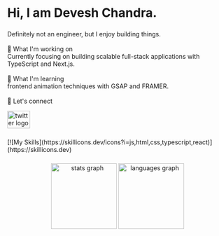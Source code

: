 <h1 align="left">Hi, I am Devesh Chandra.</h1>

###

<p align="left">Definitely not an engineer, but I enjoy building things.<br><br>🔭 What I'm working on<br>Currently focusing on building scalable full-stack applications with TypeScript and Next.js.<br><br>🌱 What I'm learning<br>frontend animation techniques with GSAP and FRAMER.<br><br>🤝 Let's connect<br> 
  <div align="left">
    <a href="https://x.com/deveshru2712" target="_blank">
      <img src="https://raw.githubusercontent.com/maurodesouza/profile-readme-generator/master/src/assets/icons/social/twitter/default.svg" width="52" height="40" alt="twitter logo"  />
    <a/>
  <div>  
</p>

###

<div align="left">
[![My Skills](https://skillicons.dev/icons?i=js,html,css,typescript,react)](https://skillicons.dev)
</div>

###

<div align="center">
  <img src="https://github-readme-stats.vercel.app/api?username=deveshru2712&hide_title=false&hide_rank=false&show_icons=true&include_all_commits=true&count_private=true&disable_animations=false&theme=dracula&locale=en&hide_border=false&order=1" height="150" alt="stats graph"  />
  <img src="https://github-readme-stats.vercel.app/api/top-langs?username=deveshru2712&locale=en&hide_title=false&layout=compact&card_width=320&langs_count=5&theme=dracula&hide_border=false&order=2" height="150" alt="languages graph"  />
</div>

